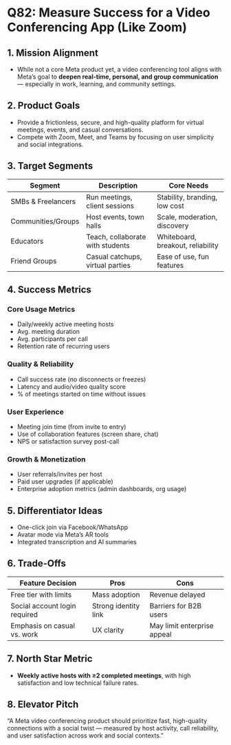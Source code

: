 # Q82: Measure Success for a Video Conferencing App (Like Zoom)

## 1. Mission Alignment
- While not a core Meta product yet, a video conferencing tool aligns with Meta’s goal to **deepen real-time, personal, and group communication** — especially in work, learning, and community settings.

## 2. Product Goals
- Provide a frictionless, secure, and high-quality platform for virtual meetings, events, and casual conversations.
- Compete with Zoom, Meet, and Teams by focusing on user simplicity and social integrations.

## 3. Target Segments

| Segment              | Description                          | Core Needs                         |
|----------------------|---------------------------------------|-------------------------------------|
| SMBs & Freelancers   | Run meetings, client sessions         | Stability, branding, low cost       |
| Communities/Groups   | Host events, town halls               | Scale, moderation, discovery        |
| Educators            | Teach, collaborate with students      | Whiteboard, breakout, reliability   |
| Friend Groups        | Casual catchups, virtual parties      | Ease of use, fun features           |

## 4. Success Metrics

### Core Usage Metrics
- Daily/weekly active meeting hosts
- Avg. meeting duration
- Avg. participants per call
- Retention rate of recurring users

### Quality & Reliability
- Call success rate (no disconnects or freezes)
- Latency and audio/video quality score
- % of meetings started on time without issues

### User Experience
- Meeting join time (from invite to entry)
- Use of collaboration features (screen share, chat)
- NPS or satisfaction survey post-call

### Growth & Monetization
- User referrals/invites per host
- Paid user upgrades (if applicable)
- Enterprise adoption metrics (admin dashboards, org usage)

## 5. Differentiator Ideas
- One-click join via Facebook/WhatsApp
- Avatar mode via Meta’s AR tools
- Integrated transcription and AI summaries

## 6. Trade-Offs

| Feature Decision              | Pros                               | Cons                                |
|-------------------------------|------------------------------------|-------------------------------------|
| Free tier with limits         | Mass adoption                      | Revenue delayed                     |
| Social account login required | Strong identity link               | Barriers for B2B users              |
| Emphasis on casual vs. work   | UX clarity                         | May limit enterprise appeal         |

## 7. North Star Metric
- **Weekly active hosts with ≥2 completed meetings**, with high satisfaction and low technical failure rates.

## 8. Elevator Pitch
“A Meta video conferencing product should prioritize fast, high-quality connections with a social twist — measured by host activity, call reliability, and user satisfaction across work and social contexts.”
